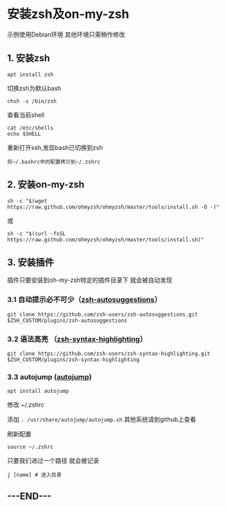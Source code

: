 # 安装zsh及on-my-zsh

示例使用Debian环境 其他环境只需稍作修改

## 1. 安装zsh

```
apt install zsh
```

切换zsh为默认bash

```
chsh -s /bin/zsh
```

查看当前shell

```
cat /etc/shells
echo $SHELL
```

重新打开ssh,发现bash已切换到zsh

`将~/.bashrc中的配置拷贝到~/.zshrc`

## 2. 安装on-my-zsh

```
sh -c "$(wget https://raw.github.com/ohmyzsh/ohmyzsh/master/tools/install.sh -O -)"
```

或

```
sh -c "$(curl -fsSL https://raw.github.com/ohmyzsh/ohmyzsh/master/tools/install.sh)"
```

## 3. 安装插件

插件只要安装到oh-my-zsh特定的插件目录下 就会被自动发现

### 3.1 自动提示必不可少（[zsh-autosuggestions](https://github.com/zsh-users/zsh-autosuggestions)）

```
git clone https://github.com/zsh-users/zsh-autosuggestions.git $ZSH_CUSTOM/plugins/zsh-autosuggestions
```

### 3.2 语法高亮 （[zsh-syntax-highlighting](https://github.com/zsh-users/zsh-syntax-highlighting)）

```
git clone https://github.com/zsh-users/zsh-syntax-highlighting.git $ZSH_CUSTOM/plugins/zsh-syntax-highlighting
```

### 3.3 autojump ([autojump](https://github.com/wting/autojump))

```
apt install autojump
```

修改  ~/.zshrc

添加 `. /usr/share/autojump/autojump.sh` 其他系统请到github上查看

刷新配置

```
source ~/.zshrc
```

只要我们进过一个路径 就会被记录

```
j [name] # 进入目录
```

## ---END---

